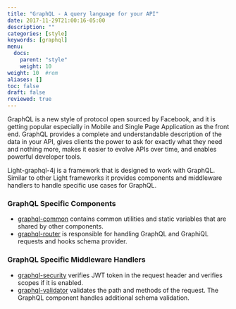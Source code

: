 ```yaml
---
title: "GraphQL - A query language for your API"
date: 2017-11-29T21:00:16-05:00
description: ""
categories: [style]
keywords: [graphql]
menu:
  docs:
    parent: "style"
    weight: 10
weight: 10	#rem
aliases: []
toc: false
draft: false
reviewed: true
---
```


GraphQL is a new style of protocol open sourced by Facebook, and it is getting popular especially in Mobile and Single Page Application as the front end. GraphQL provides a complete and understandable description of the data in your API, gives clients the power to ask for exactly what they need and nothing more, makes it easier to evolve APIs over time, and enables powerful developer tools.

Light-graphql-4j is a framework that is designed to work with GraphQL. Similar to other Light frameworks it provides components and middleware handlers to handle specific use cases for GraphQL.

### GraphQL Specific Components

* [graphql-common][] contains common utilities and static variables that are shared by other components.
* [graphql-router][] is responsible for handling GraphQL and GraphiQL requests and hooks schema provider.

### GraphQL Specific Middleware Handlers

* [graphql-security][] verifies JWT token in the request header and verifies scopes if it is enabled.
* [graphql-validator][] validates the path and methods of the request. The GraphQL component handles additional schema validation.


[graphql-common]: /style/graphql-common/
[graphql-router]: /style/graphql-router/
[graphql-security]: /style/graphql-security/
[graphql-validator]: /style/graphql-validator/
